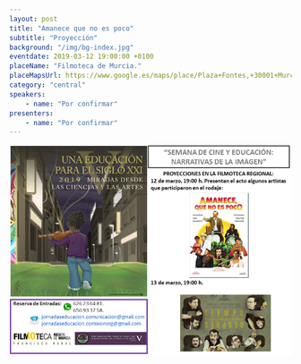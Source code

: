 ```yaml
---
layout: post
title: "Amanece que no es poco"
subtitle: "Proyección"
background: "/img/bg-index.jpg"
eventdate: 2019-03-12 19:00:00 +0100
placeName: "Filmoteca de Murcia."
placeMapsUrl: https://www.google.es/maps/place/Plaza+Fontes,+30001+Murcia/@37.9847219,-1.131864,17z/data=!3m1!4b1!4m5!3m4!1s0xd63821b45c25e63:0x2d110638bbfa6490!8m2!3d37.9847219!4d-1.1296753?hl=en
category: "central"
speakers:
    - name: "Por confirmar"
presenters:
    - name: "Por confirmar"
---
```


![cartel](/img/posts/peliculas.png)  
